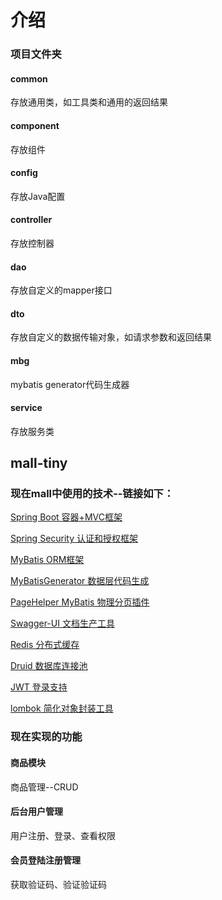 # 介绍
### 项目文件夹
#### common
存放通用类，如工具类和通用的返回结果
#### component
存放组件
#### config
存放Java配置
#### controller
存放控制器
#### dao
存放自定义的mapper接口
#### dto
存放自定义的数据传输对象，如请求参数和返回结果
#### mbg
mybatis generator代码生成器
#### service
存放服务类

## mall-tiny
### 现在mall中使用的技术--链接如下：
[Spring Boot 容器+MVC框架](https://spring.io/projects/spring-boot)

[Spring Security 认证和授权框架](https://spring.io/projects/spring-security)

[MyBatis ORM框架](https://mybatis.org/mybatis-3/zh/index.html)

[MyBatisGenerator 数据层代码生成](http://mybatis.org/generator/)

[PageHelper MyBatis 物理分页插件](https://pagehelper.github.io/)

[Swagger-UI 文档生产工具](https://swagger.io/tools/swagger-ui/)

[Redis 分布式缓存](https://redis.io/)

[Druid 数据库连接池](https://github.com/alibaba/druid)

[JWT 登录支持](https://jwt.io/)

[lombok 简化对象封装工具](https://projectlombok.org/)

### 现在实现的功能
#### 商品模块
商品管理--CRUD

#### 后台用户管理
用户注册、登录、查看权限

#### 会员登陆注册管理
获取验证码、验证验证码



